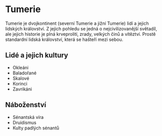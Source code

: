 # Tumerie

Tumerie je dvojkontinent (severní Tumerie a jižní Tumerie) lidí a jejich lidských království. Z jejich pohledu se jedná o nejcivilizovanější světadíl, ale jejich historie je plná krveprolití, zrady, velkých činů a vítěztví. Prostě standardní lidská království, která se hašteří mezi sebou.

## Lidé a jejich kultury

* Okleáni
* Baladořané
* Skalové
* Korinci
* Zavrikáni

## Náboženství

* Sénantská víra
* Druidismus
* Kulty padlých sénantů
